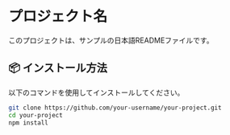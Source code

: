 # プロジェクト名

このプロジェクトは、サンプルの日本語READMEファイルです。

## 📦 インストール方法

以下のコマンドを使用してインストールしてください。

```bash
git clone https://github.com/your-username/your-project.git
cd your-project
npm install
